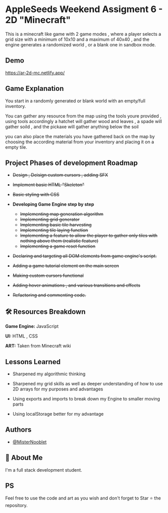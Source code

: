 
# AppleSeeds Weekend Assigment 6 - 2D "Minecraft"

This is a minecraft like game with 2 game modes , where a player selects a grid size with a minimum of 10x10 and a maximum of 40x40 , and the engine generates a randomized world , or a blank one in sandbox mode.


## Demo

https://ar-2d-mc.netlify.app/


## Game Explanation

You start in a randomly generated or blank world with an empty/full inventory.

You can gather any resource from the map using the tools youre provided , using tools accordingly a hatchet will gather wood and leaves , a spade will gather soild , and the pickaxe will gather anything below the soil

you can also place the materials you have gathered back on the map by choosing the according material from your inventory and placing it on a empty tile.

## Project Phases of development Roadmap

- ~~Design , Deisign custom cursors , adding SFX~~
- ~~Implement basic HTML "Skeleton"~~
- ~~Basic styling with CSS~~

- **Developing Game Engine step by step**
    - ~~Implementing map generation algorithm~~
    - ~~Implementing grid generator~~
    - ~~Implementing basic tile harvesting~~
    - ~~Implementing tile laying function~~
    - ~~Implementing a feature to allow the player to gather only tiles with nothing above them (realistic feature)~~
    - ~~Implementing a game reset function~~

- ~~Declaring and targeting all DOM elements from game engine's script.~~
- ~~Adding a game tutorial element on the main screen~~
- ~~Making custom cursors functional~~
- ~~Adding hover animations , and various transitions and effects~~
- ~~Refactoring and commenting code.~~


## 🛠 Resources Breakdown

**Game Engine:** JavaScript

**UI:** HTML , CSS

**ART:** Taken from Minecraft wiki


## Lessons Learned

- Sharpened my algorithmic thinking 
- Sharpened my grid skills as well as deeper understanding of how to use 2D arrays for my purposes and advantages 
- Using exports and imports to break down my Engine to smaller moving parts

- Using localStorage better for my advantage


## Authors

- [@MisterNooblet](https://www.github.com/MisterNooblet)


## 🚀 About Me
I'm a full stack development student.

## PS
Feel free to use the code and art as you wish and don't forget to Star ⭐ the repository.
